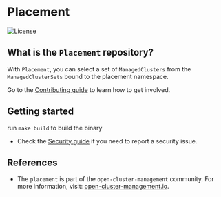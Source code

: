 # Placement

[![License](https://img.shields.io/:license-apache-blue.svg)](http://www.apache.org/licenses/LICENSE-2.0.html)

## What is the `Placement` repository?

With `Placement`, you can select a set of `ManagedClusters` from the `ManagedClusterSets` bound to the placement namespace.

Go to the [Contributing guide](CONTRIBUTING.md) to learn how to get involved.

## Getting started

run `make build` to build the binary

- Check the [Security guide](SECURITY.md) if you need to report a security issue.

## References

- The `placement` is part of the `open-cluster-management` community. For more information, visit: [open-cluster-management.io](https://open-cluster-management.io).
